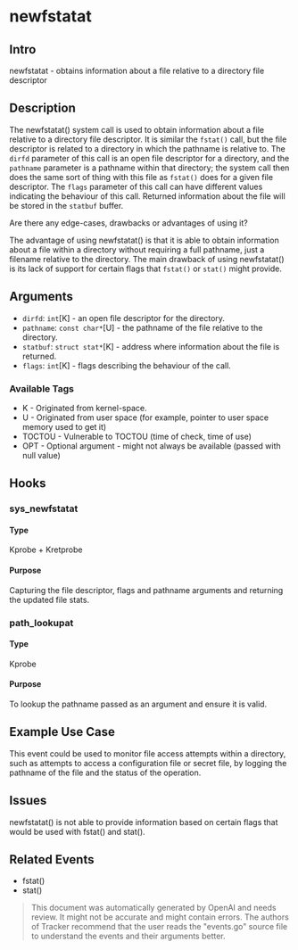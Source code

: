 
# newfstatat

## Intro
newfstatat - obtains information about a file relative to a directory file descriptor

## Description
The newfstatat() system call is used to obtain information about a file relative to a directory file descriptor. It is similar the `fstat()` call, but the file descriptor is related to a directory in which the pathname is relative to. The `dirfd` parameter of this call is an open file descriptor for a directory, and the `pathname` parameter is a pathname within that directory; the system call then does the same sort of thing with this file as `fstat()` does for a given file descriptor. The `flags` parameter of this call can have different values indicating the behaviour of this call. Returned information about the file will be stored in the `statbuf` buffer.

Are there any edge-cases, drawbacks or advantages of using it?

The advantage of using newfstatat() is that it is able to obtain information about a file within a directory without requiring a full pathname, just a filename relative to the directory. The main drawback of using newfstatat() is its lack of support for certain flags that `fstat()` or `stat()` might provide.

## Arguments
* `dirfd`: `int`[K] - an open file descriptor for the directory.
* `pathname`: `const char*`[U] - the pathname of the file relative to the directory.
* `statbuf`: `struct stat*`[K] - address where information about the file is returned.
* `flags`: `int`[K] - flags describing the behaviour of the call.

### Available Tags
* K - Originated from kernel-space.
* U - Originated from user space (for example, pointer to user space memory used to get it)
* TOCTOU - Vulnerable to TOCTOU (time of check, time of use)
* OPT - Optional argument - might not always be available (passed with null value)

## Hooks
### sys_newfstatat
#### Type
Kprobe + Kretprobe
#### Purpose
Capturing the file descriptor, flags and pathname arguments and returning the updated file stats.

### path_lookupat
#### Type
Kprobe
#### Purpose
To lookup the pathname passed as an argument and ensure it is valid.

## Example Use Case
This event could be used to monitor file access attempts within a directory, such as attempts to access a configuration file or secret file, by logging the pathname of the file and the status of the operation. 

## Issues
newfstatat() is not able to provide information based on certain flags that would be used with fstat() and stat().

## Related Events
* fstat()
* stat()

> This document was automatically generated by OpenAI and needs review. It might
> not be accurate and might contain errors. The authors of Tracker recommend that
> the user reads the "events.go" source file to understand the events and their
> arguments better.
